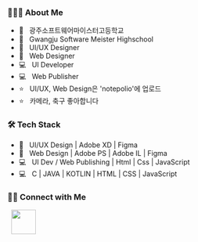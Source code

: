 <h3> 👨🏻‍💻 About Me </h3>

- 🏫 &nbsp; 광주소프트웨어마이스터고등학교
- 🏫 &nbsp; Gwangju Software Meister Highschool
- :art: &nbsp; UI/UX Designer
- :art: &nbsp; Web Designer
- 💻 &nbsp; UI Developer
- 💻 &nbsp; Web Publisher
- ⭐️ &nbsp; UI/UX, Web Design은 'notepolio'에 업로드
- ⭐️ &nbsp; 카메라, 축구 좋아합니다


<h3>🛠 Tech Stack</h3>

- :art: &nbsp; UI/UX Design | Adobe XD | Figma  
- :art: &nbsp; Web Design | Adobe PS | Adobe IL | Figma 
- 💻 &nbsp; UI Dev / Web Publishing | Html | Css | JavaScript
- 💻 &nbsp; C | JAVA | KOTLIN | HTML | CSS | JavaScript


<h3> 🤝🏻 Connect with Me </h3>

&nbsp; <a href="https://www.instagram.com/rhnrmrme/" target="_blank" rel="noopener noreferrer"><img src="https://img.icons8.com/plasticine/100/000000/instagram-new.png" width="50" /></a>  
